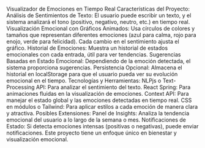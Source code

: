 Visualizador de Emociones en Tiempo Real
Características del Proyecto:
Análisis de Sentimientos de Texto: El usuario puede escribir un texto, y el sistema analizará el tono (positivo, negativo, neutro, etc.) en tiempo real.
Visualización Emocional con Gráficos Animados: Usa círculos de colores y tamaños que representan diferentes emociones (azul para calma, rojo para enojo, verde para felicidad). 
Cada cambio en el sentimiento ajusta el gráfico.
Historial de Emociones: Muestra un historial de estados emocionales con cada entrada, útil para ver tendencias.
Sugerencias Basadas en Estado Emocional: Dependiendo de la emoción detectada, el sistema proporciona sugerencias.
Persistencia Opcional: Almacena el historial en localStorage para que el usuario pueda ver su evolución emocional en el tiempo.
Tecnologías y Herramientas:
NLPjs o Text-Processing API: Para analizar el sentimiento del texto.
React Spring: Para animaciones fluidas en la visualización de emociones.
Context API: Para manejar el estado global y las emociones detectadas en tiempo real.
CSS en módulos o Tailwind: Para aplicar estilos a cada emoción de manera clara y atractiva.
Posibles Extensiones:
Panel de Insights: Analiza la tendencia emocional del usuario a lo largo de la semana o mes.
Notificaciones de Estado: Si detecta emociones intensas (positivas o negativas), puede enviar notificaciones.
Este proyecto tiene un enfoque único en bienestar y visualización emocional.